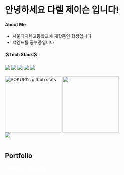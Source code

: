  # 안녕하세요 다렐 제이슨 입니다!
<h4>About Me</h4> 

- 서울디지텍고등학교에 재학중인 학생입니다
- 백엔드를 공부중입니다

<h4>🛠Tech Stack🛠</h4>
<div>
  <img src="https://img.shields.io/badge/JavaScript-F7DF1E?style=for-the-badge&logo=JavaScript&logoColor=white"> <img src="https://img.shields.io/badge/React-61DAFB?style=for-the-badge&logo=React&logoColor=white"> 
  <img src="https://img.shields.io/badge/Node.js-417E38?style=for-the-badge&logo=Node.js&logoColor=white"> <img src="https://img.shields.io/badge/typescript-007acc?style=for-the-badge&logo=typescript&logoColor=white"> <img src="https://img.shields.io/badge/python-4584B6?style=for-the-badge&logo=python&logoColor=white">
</div><br>
<div>
  <a href="https://github.com/imysh578"><img align="center" style="height:180px" src="https://github-readme-stats.vercel.app/api?username=darelljay&show_icons=true&include_all_commits=true&theme=nord&hide_border=true" alt="SOKURI's github stats" /></a>
  <a href="https://github.com/darelljay"><img align="center" style="height:180px" src="https://github-readme-stats.vercel.app/api/top-langs/?username=darelljay&layout=compact" /></a>
  <br>
  <a href="https://opgc.me/#/users/darelljay" target="_blank"><img src="https://api.opgc.me/githubs/users/darelljay/tag/?theme=basic" /></a>
</div>
<br>
<h2>Portfolio</h2>
<a href="https://www.canva.com/design/DAFy4RDB--U/ACAxzpJlsbRoMLMgn8egWQ/view?utm_content=DAFy4RDB--U&utm_campaign=designshare&utm_medium=link&utm_source=editor" style="color:#fff;">다렐제이슨 포트폴리오</a>
